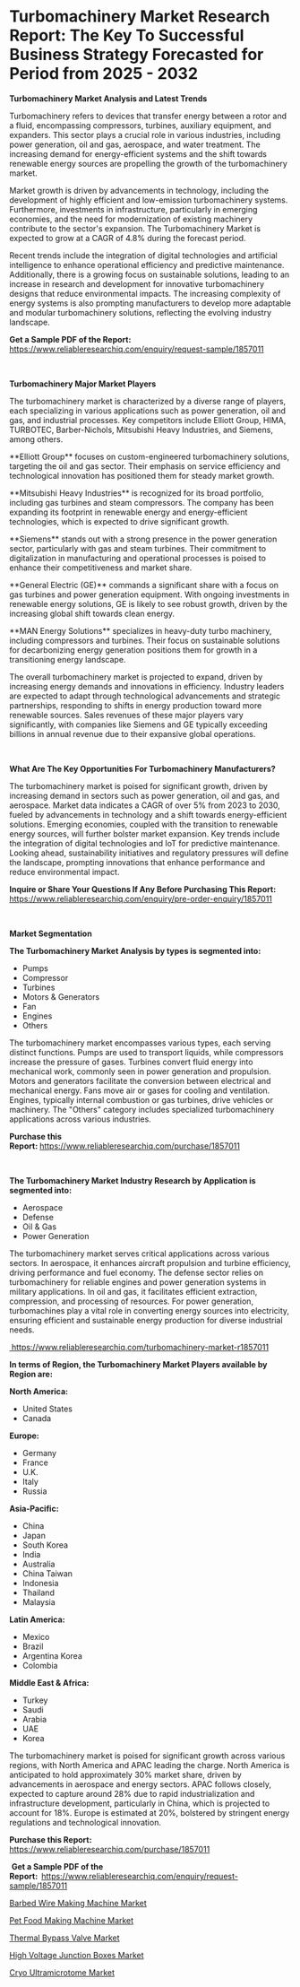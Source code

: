<p><h1>Turbomachinery Market Research Report: The Key To Successful Business Strategy Forecasted for Period from 2025 - 2032</h1></p><p><strong>Turbomachinery Market Analysis and Latest Trends</strong></p>
<p><p>Turbomachinery refers to devices that transfer energy between a rotor and a fluid, encompassing compressors, turbines, auxiliary equipment, and expanders. This sector plays a crucial role in various industries, including power generation, oil and gas, aerospace, and water treatment. The increasing demand for energy-efficient systems and the shift towards renewable energy sources are propelling the growth of the turbomachinery market.</p><p>Market growth is driven by advancements in technology, including the development of highly efficient and low-emission turbomachinery systems. Furthermore, investments in infrastructure, particularly in emerging economies, and the need for modernization of existing machinery contribute to the sector's expansion. The Turbomachinery Market is expected to grow at a CAGR of 4.8% during the forecast period. </p><p>Recent trends include the integration of digital technologies and artificial intelligence to enhance operational efficiency and predictive maintenance. Additionally, there is a growing focus on sustainable solutions, leading to an increase in research and development for innovative turbomachinery designs that reduce environmental impacts. The increasing complexity of energy systems is also prompting manufacturers to develop more adaptable and modular turbomachinery solutions, reflecting the evolving industry landscape.</p></p>
<p><strong>Get a Sample PDF of the Report:&nbsp;</strong> <a href="https://www.reliableresearchiq.com/enquiry/request-sample/1857011?utm_campaign=1144&utm_medium=2&utm_source=Github&utm_content=ia&utm_term=10042025&utm_id=turbomachinery">https://www.reliableresearchiq.com/enquiry/request-sample/1857011</a></p>
<p>&nbsp;</p>
<p><strong>Turbomachinery Major Market Players</strong></p>
<p><p>The turbomachinery market is characterized by a diverse range of players, each specializing in various applications such as power generation, oil and gas, and industrial processes. Key competitors include Elliott Group, HIMA, TURBOTEC, Barber-Nichols, Mitsubishi Heavy Industries, and Siemens, among others.</p><p>**Elliott Group** focuses on custom-engineered turbomachinery solutions, targeting the oil and gas sector. Their emphasis on service efficiency and technological innovation has positioned them for steady market growth.</p><p>**Mitsubishi Heavy Industries** is recognized for its broad portfolio, including gas turbines and steam compressors. The company has been expanding its footprint in renewable energy and energy-efficient technologies, which is expected to drive significant growth.</p><p>**Siemens** stands out with a strong presence in the power generation sector, particularly with gas and steam turbines. Their commitment to digitalization in manufacturing and operational processes is poised to enhance their competitiveness and market share.</p><p>**General Electric (GE)** commands a significant share with a focus on gas turbines and power generation equipment. With ongoing investments in renewable energy solutions, GE is likely to see robust growth, driven by the increasing global shift towards clean energy.</p><p>**MAN Energy Solutions** specializes in heavy-duty turbo machinery, including compressors and turbines. Their focus on sustainable solutions for decarbonizing energy generation positions them for growth in a transitioning energy landscape.</p><p>The overall turbomachinery market is projected to expand, driven by increasing energy demands and innovations in efficiency. Industry leaders are expected to adapt through technological advancements and strategic partnerships, responding to shifts in energy production toward more renewable sources. Sales revenues of these major players vary significantly, with companies like Siemens and GE typically exceeding billions in annual revenue due to their expansive global operations.</p></p>
<p>&nbsp;</p>
<p><strong>What Are The Key Opportunities For Turbomachinery Manufacturers?</strong></p>
<p><p>The turbomachinery market is poised for significant growth, driven by increasing demand in sectors such as power generation, oil and gas, and aerospace. Market data indicates a CAGR of over 5% from 2023 to 2030, fueled by advancements in technology and a shift towards energy-efficient solutions. Emerging economies, coupled with the transition to renewable energy sources, will further bolster market expansion. Key trends include the integration of digital technologies and IoT for predictive maintenance. Looking ahead, sustainability initiatives and regulatory pressures will define the landscape, prompting innovations that enhance performance and reduce environmental impact.</p></p>
<p><strong>Inquire or Share Your Questions If Any Before Purchasing This Report:</strong> <a href="https://www.reliableresearchiq.com/enquiry/pre-order-enquiry/1857011?utm_campaign=1144&utm_medium=2&utm_source=Github&utm_content=ia&utm_term=10042025&utm_id=turbomachinery">https://www.reliableresearchiq.com/enquiry/pre-order-enquiry/1857011</a></p>
<p>&nbsp;</p>
<p><strong>Market Segmentation</strong></p>
<p><strong>The Turbomachinery Market Analysis by types is segmented into:</strong></p>
<p><ul><li>Pumps</li><li>Compressor</li><li>Turbines</li><li>Motors & Generators</li><li>Fan</li><li>Engines</li><li>Others</li></ul></p>
<p><p>The turbomachinery market encompasses various types, each serving distinct functions. Pumps are used to transport liquids, while compressors increase the pressure of gases. Turbines convert fluid energy into mechanical work, commonly seen in power generation and propulsion. Motors and generators facilitate the conversion between electrical and mechanical energy. Fans move air or gases for cooling and ventilation. Engines, typically internal combustion or gas turbines, drive vehicles or machinery. The "Others" category includes specialized turbomachinery applications across various industries.</p></p>
<p><strong>Purchase this Report:&nbsp;</strong><a href="https://www.reliableresearchiq.com/purchase/1857011?utm_campaign=1144&utm_medium=2&utm_source=Github&utm_content=ia&utm_term=10042025&utm_id=turbomachinery">https://www.reliableresearchiq.com/purchase/1857011</a></p>
<p>&nbsp;</p>
<p><strong>The Turbomachinery Market Industry Research by Application is segmented into:</strong></p>
<p><ul><li>Aerospace</li><li>Defense</li><li>Oil & Gas</li><li>Power Generation</li></ul></p>
<p><p>The turbomachinery market serves critical applications across various sectors. In aerospace, it enhances aircraft propulsion and turbine efficiency, driving performance and fuel economy. The defense sector relies on turbomachinery for reliable engines and power generation systems in military applications. In oil and gas, it facilitates efficient extraction, compression, and processing of resources. For power generation, turbomachines play a vital role in converting energy sources into electricity, ensuring efficient and sustainable energy production for diverse industrial needs.</p></p>
<p><a href="https://www.reliableresearchiq.com/turbomachinery-market-r1857011?utm_campaign=1144&utm_medium=2&utm_source=Github&utm_content=ia&utm_term=10042025&utm_id=turbomachinery">&nbsp;https://www.reliableresearchiq.com/turbomachinery-market-r1857011</a></p>
<p><strong>In terms of Region, the Turbomachinery Market Players available by Region are:</strong></p>
<p>
    <p> <strong> North America: </strong>
        <ul>
            <li>United States</li>
            <li>Canada</li>
        </ul>
        </p> 
    <p> <strong> Europe: </strong>
        <ul>
            <li>Germany</li>
            <li>France</li>
            <li>U.K.</li>
            <li>Italy</li>
            <li>Russia</li>
        </ul>
        </p> 
    <p> <strong> Asia-Pacific: </strong>
        <ul>
            <li>China</li>
            <li>Japan</li>
            <li>South Korea</li>
            <li>India</li>
            <li>Australia</li>
            <li>China Taiwan</li>
            <li>Indonesia</li>
            <li>Thailand</li>
            <li>Malaysia</li>
        </ul>
        </p> 
    <p> <strong> Latin America: </strong>
        <ul>
            <li>Mexico</li>
            <li>Brazil</li>
            <li>Argentina Korea</li>
            <li>Colombia</li>
        </ul>
        </p> 
    <p> <strong> Middle East & Africa: </strong>
        <ul>
            <li>Turkey</li>
            <li>Saudi</li>
            <li>Arabia</li>
            <li>UAE</li>
            <li>Korea</li>
        </ul>
    </p>
    </p>
<p><p>The turbomachinery market is poised for significant growth across various regions, with North America and APAC leading the charge. North America is anticipated to hold approximately 30% market share, driven by advancements in aerospace and energy sectors. APAC follows closely, expected to capture around 28% due to rapid industrialization and infrastructure development, particularly in China, which is projected to account for 18%. Europe is estimated at 20%, bolstered by stringent energy regulations and technological innovation.</p></p>
<p><strong>Purchase this Report: </strong><a href="https://www.reliableresearchiq.com/purchase/1857011?utm_campaign=1144&utm_medium=2&utm_source=Github&utm_content=ia&utm_term=10042025&utm_id=turbomachinery">https://www.reliableresearchiq.com/purchase/1857011</a></p>
<p>&nbsp;<strong>Get a Sample PDF of the Report:&nbsp;&nbsp;</strong><a href="https://www.reliableresearchiq.com/enquiry/request-sample/1857011?utm_campaign=1144&utm_medium=2&utm_source=Github&utm_content=ia&utm_term=10042025&utm_id=turbomachinery">https://www.reliableresearchiq.com/enquiry/request-sample/1857011</a></p>
<p><strong></strong></p>
<p><p><a href="https://github.com/dovbusmrking/Market-Research-Report-List-1/blob/main/barbed-wire-making-machine-market.md?utm_campaign=1144&utm_medium=2&utm_source=Github&utm_content=ia&utm_term=10042025&utm_id=turbomachinery">Barbed Wire Making Machine Market</a></p><p><a href="https://github.com/azetehhasle/Market-Research-Report-List-1/blob/main/pet-food-making-machine-market.md?utm_campaign=1144&utm_medium=2&utm_source=Github&utm_content=ia&utm_term=10042025&utm_id=turbomachinery">Pet Food Making Machine Market</a></p><p><a href="https://github.com/lemiranajd/Market-Research-Report-List-1/blob/main/thermal-bypass-valve-market.md?utm_campaign=1144&utm_medium=2&utm_source=Github&utm_content=ia&utm_term=10042025&utm_id=turbomachinery">Thermal Bypass Valve Market</a></p><p><a href="https://github.com/ogbadujonito22/Market-Research-Report-List-1/blob/main/high-voltage-junction-boxes-market.md?utm_campaign=1144&utm_medium=2&utm_source=Github&utm_content=ia&utm_term=10042025&utm_id=turbomachinery">High Voltage Junction Boxes Market</a></p><p><a href="https://github.com/knipsfilip8f/Market-Research-Report-List-1/blob/main/cryo-ultramicrotome-market.md?utm_campaign=1144&utm_medium=2&utm_source=Github&utm_content=ia&utm_term=10042025&utm_id=turbomachinery">Cryo Ultramicrotome Market</a></p></p>